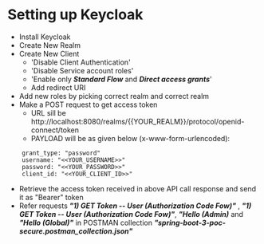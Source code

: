 # Setting up Keycloak  

* Install Keycloak
* Create New Realm
* Create New Client 
    - 'Disable Client Authentication'
    - 'Disable Service account roles'
    - 'Enable only ***Standard Flow*** and ***Direct access grants***'
    - Add redirect URI
* Add new roles  by picking correct realm and correct realm
* Make a POST request to get access token 
    - URL sill be http://localhost:8080/realms/{{YOUR_REALM}}/protocol/openid-connect/token 
    - PAYLOAD will be as given below (x-www-form-urlencoded):
```
    grant_type: "password"
    username: "<<YOUR_USERNAME>>"
    password: "<<YOUR_PASSWORD>>"
    client_id: "<<YOUR_CLIENT_ID>>"
``` 
* Retrieve the access token received in above API call response and send it as "Bearer" token  
* Refer requests ***"1) GET Token -- User (Authorization Code Fow)"*** , ***"1) GET Token -- User (Authorization Code Fow)"***, ***"Hello (Admin)*** and ***"Hello (Global)"*** in POSTMAN collection ***"spring-boot-3-poc-secure.postman_collection.json"*** 